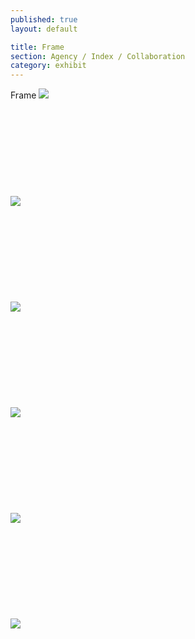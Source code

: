 ```yaml
---
published: true
layout: default

title: Frame
section: Agency / Index / Collaboration
category: exhibit
---
```


Frame
<img src="https://i.imgur.com/vmWtIp0l.jpg">
<br><br>
<br><br>
<br><br>
<br><br>
<br><br>
<img src="https://i.imgur.com/aQSxR1Zl.jpg">
<br><br>
<br><br>
<br><br>
<br><br>
<br><br>
<img src="https://i.imgur.com/7gUcabwl.jpg">
<br><br>
<br><br>
<br><br>
<br><br>
<br><br>
<img src="https://i.imgur.com/C6i0QOpl.jpg">
<br><br>
<br><br>
<br><br>
<br><br>
<br><br>
<img src="https://i.imgur.com/LahB8Mhl.jpg">
<br><br>
<br><br>
<br><br>
<br><br>
<br><br>
<img src="https://i.imgur.com/06kUonhl.jpg">
<br><br>
<br><br>
<br><br>
<br><br>
<br><br>
